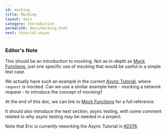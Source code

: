 ```yaml
---
id: mocking
title: Mocking
layout: docs
category: Introduction
permalink: docs/mocking.html
next: tutorial-async
---
```


### Editor's Note

This should be an introduction to mocking. Not as in-depth as [Mock Functions](/jest/docs/mock-functions.html), just one specific use of mocking that would be useful in a simple test case.

We actually have such an example in the current [Async Tutorial](https://facebook.github.io/jest/docs/tutorial-async.html#content), where `request` is mocked. Can we use a similar example here - mocking a network request - to introduce the concept of mocking?

At the end of this doc, we can link to [Mock Functions](/jest/docs/mock-functions.html) for a full reference.

It should also introduce the next section, async testing, with some comment related to why async testing may be needed in a project.

Note that Eric is currently reworking the Async Tutorial in [#2376](https://github.com/facebook/jest/pull/2376).
